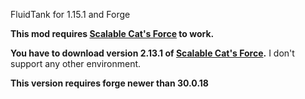 FluidTank for 1.15.1 and Forge

**This mod requires [Scalable Cat's Force](https://www.curseforge.com/minecraft/mc-mods/scalable-cats-force) to work.**

**You have to download version 2.13.1 of [Scalable Cat's Force](https://www.curseforge.com/minecraft/mc-mods/scalable-cats-force).**
I don't support any other environment.

**This version requires forge newer than 30.0.18**
